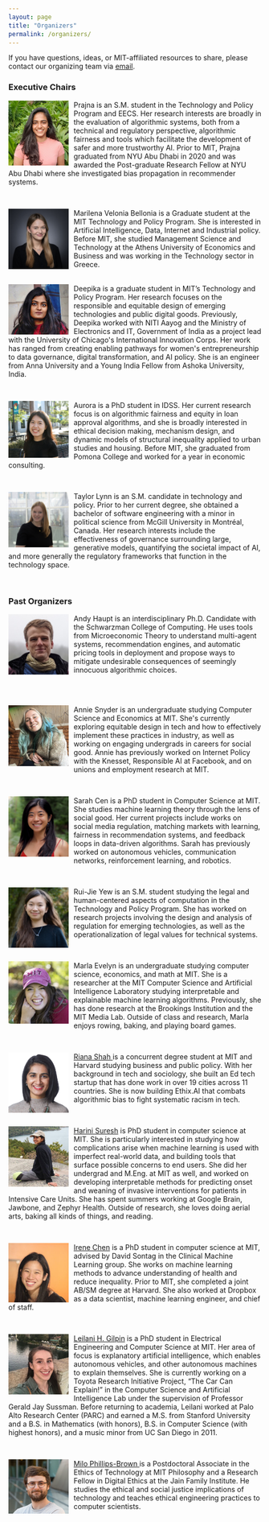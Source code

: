 ```yaml
---
layout: page
title: "Organizers"
permalink: /organizers/
---
```


If you have questions, ideas, or MIT-affiliated resources to share, please contact our organizing team via [email](mailto:ai-ethics-admin@mit.edu).

### Executive Chairs

<p>
<img src="/assets/headshots/prajna.jpeg" alt="..." class="float-left mr-2" width="120px" style="float: left; margin-right: 10px;">
Prajna is an S.M. student in the Technology and Policy Program and EECS. Her research interests are broadly in the evaluation of algorithmic systems, both from a technical and regulatory perspective, algorithmic fairness and tools which facilitate the development of safer and more trustworthy AI. Prior to MIT, Prajna graduated from NYU Abu Dhabi in 2020 and was awarded the Post-graduate Research Fellow at NYU Abu Dhabi where she investigated bias propagation in recommender systems.
</p>

<br>

<p>
<img src="/assets/headshots/marilena.jpeg" alt="..." class="float-left mr-2" width="120px" style="float: left; margin-right: 10px;">
Marilena Velonia Bellonia is a Graduate student at the MIT Technology and Policy Program. She is interested in Artificial Intelligence, Data, Internet and Industrial policy. Before MIT, she studied Management Science and Technology at the Athens University of Economics and Business and was working in the Technology sector in Greece.

<p>


<br>


<img src="/assets/headshots/deepika.jpeg" alt="..." class="float-left mr-2" width="120px" style="float: left; margin-right: 10px;">
Deepika is a graduate student in MIT’s Technology and Policy Program. Her research focuses on the responsible and equitable design of emerging technologies and public digital goods. Previously, Deepika worked with NITI Aayog and the Ministry of Electronics and IT, Government of India as a project lead with the University of Chicago's International Innovation Corps. Her work has ranged from creating enabling pathways for women's entrepreneurship to data governance, digital transformation, and AI policy. She is an engineer from Anna University and a Young India Fellow from Ashoka University, India.
  
</p>

<br>

<p>
<img src="/assets/headshots/aurora.jpeg" alt="..." class="float-left mr-2" width="120px" style="float: left; margin-right: 10px;">
Aurora is a PhD student in IDSS. Her current research focus is on algorithmic fairness and equity in loan approval algorithms, and she is broadly interested in ethical decision making, mechanism design, and dynamic models of structural inequality applied to urban studies and housing. Before MIT, she graduated from Pomona College and worked for a year in economic consulting.
  
</p>

<br>

<p>
<img src="/assets/headshots/Taylor.jpeg" alt="..." class="float-left mr-2" width="120px" style="float: left; margin-right: 10px;"> 
Taylor Lynn is an S.M. candidate in technology and policy. Prior to her current degree, she obtained a bachelor of software engineering with a minor in political science from McGill University in Montréal, Canada. Her research interests include the effectiveness of governance surrounding large, generative models, quantifying the societal impact of AI, and more generally the regulatory frameworks that function in the technology space.



</p>

<br>


### Past Organizers

<p>
<img src="/assets/headshots/andy.JPG" alt="..." class="float-left mr-2" width="120px" style="float: left; margin-right: 10px;">
Andy Haupt is an interdisciplinary Ph.D. Candidate with the Schwarzman College of Computing. He uses tools from Microeconomic Theory to understand multi-agent systems, recommendation engines, and automatic pricing tools in deployment and propose ways to mitigate undesirable consequences of seemingly innocuous algorithmic choices.
</p>

<br>



<br>
<p>
<img src="/assets/headshots/Annie.jpg" alt="..." class="float-left mr-2" width="120px" style="float: left; margin-right: 10px;">
Annie Snyder is an undergraduate studying Computer Science and Economics at MIT. She's currently exploring equitable design in tech and how to effectively implement these practices in industry, as well as working on engaging undergrads in careers for social good. Annie has previously worked on Internet Policy with the Knesset, Responsible AI at Facebook, and on unions and employment research at MIT. 
</p>



<br>

<p>
<img src="/assets/headshots/sarah.JPG" alt="..." class="float-left mr-2" width="120px" style="float: left; margin-right: 10px;">
Sarah Cen is a PhD student in Computer Science at MIT. She studies machine learning theory through the lens of social good. Her current projects include works on social media regulation, matching markets with learning, fairness in recommendation systems, and feedback loops in data-driven algorithms. Sarah has previously worked on autonomous vehicles, communication networks, reinforcement learning, and robotics.
</p>

<br>

<p>
<img src="/assets/headshots/rui-jie.jpeg" alt="..." class="float-left mr-2" width="120px" style="float: left; margin-right: 10px;">
Rui-Jie Yew is an S.M. student studying the legal and human-centered aspects of computation in the Technology and Policy Program. She has worked on research projects involving the design and analysis of regulation for emerging technologies, as well as the operationalization of legal values for technical systems.
</p>


<br>

<p>
<img src="/assets/headshots/marla.png" alt="..." class="float-left mr-2" width="120px" style="float: left; margin-right: 10px;">
Marla Evelyn is an undergraduate studying computer science, economics, and math at MIT. She is a researcher at the MIT Computer Science and Artificial Intelligence Laboratory studying interpretable and explainable machine learning algorithms. Previously, she has done research at the Brookings Institution and the MIT Media Lab. Outside of class and research, Marla enjoys rowing, baking, and playing board games. 
</p>

<br>

<p>
<img src="/assets/headshots/riana.jpg" alt="..." class="float-left mr-2" width="120px" style="float: left; margin-right: 10px;">
<a href="https://www.rianabshah.com/"> Riana Shah </a> is a concurrent degree student at MIT and Harvard studying business and public policy. With her background in tech and sociology, she built an Ed tech startup that has done work in over 19 cities across 11 countries. She is now building Ethix.AI that combats algorithmic bias to fight systematic racism in tech.
</p>

<br>

<p>
<img src="/assets/headshots/harini.jpg" alt="..." class="float-left mr-2" width="120px" style="float: left; margin-right: 10px;">
<a href="http://harinisuresh.com/">Harini Suresh</a> is PhD student in computer science at MIT. She is particularly interested in studying how complications arise when machine learning is used with imperfect real-world data, and building tools that surface possible concerns to end users. She did her undergrad and M.Eng. at MIT as well, and worked on developing interpretable methods for predicting onset and weaning of invasive interventions for patients in Intensive Care Units. She has spent summers working at Google Brain, Jawbone, and Zephyr Health. Outside of research, she loves doing aerial arts, baking all kinds of things, and reading.
</p>

<br>

<p>
<img src="/assets/headshots/irene.jpg" alt="..." class="float-left mr-2" width="120px" style="float: left; margin-right: 10px;">
<a href="http://irenechen.net">Irene Chen</a> is a PhD student in computer science at MIT, advised by David Sontag in the Clinical Machine Learning group. She works on machine learning methods to advance understanding of health and reduce inequality. Prior to MIT, she completed a joint AB/SM degree at Harvard. She also worked at Dropbox as a data scientist, machine learning engineer, and chief of staff.
</p>

<br>
<p>
<img src="/assets/headshots/leilani.jpg" alt="..." class="float-left mr-2" width="120px" style="float: left; margin-right: 10px;">
<a href="http://people.csail.mit.edu/lgilpin/">Leilani H. Gilpin</a> is a PhD student in Electrical Engineering and Computer Science at MIT.  Her area of focus is explanatory artificial intelligence, which enables autonomous vehicles, and other autonomous machines to explain themselves. She is currently working on a Toyota Research Initiative Project, “The Car Can Explain!” in the Computer Science and Artificial Intelligence Lab under the supervision of Professor Gerald Jay Sussman.  Before returning to academia, Leilani worked at Palo Alto Research Center (PARC) and earned a M.S. from Stanford University and a  B.S. in Mathematics (with honors), B.S. in Computer Science (with highest honors), and a music minor from UC San Diego in 2011. 
</p>

<br>

<p>
<img src="/assets/headshots/milo.png" alt="..." class="float-left mr-2" width="120px" style="float: left; margin-right: 10px;">
<a href="http://www.milopb.com/"> Milo Phillips-Brown </a> is a Postdoctoral Associate in the Ethics of Technology at MIT Philosophy and a Research Fellow in Digital Ethics at the Jain Family Institute. He studies the ethical and social justice implications of technology and teaches ethical engineering practices to computer scientists.
</p>

<br>
